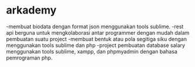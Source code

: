 # arkademy
-membuat biodata dengan format json menggunakan tools sublime.
 -rest api berguna untuk mengkolaborasi antar programmer dengan mudah dalam pembuatan suatu project
-membuat bentuk atau pola segitiga siku dengan menggunakan tools sublime dan php
-project pembuatan database salary menggunakan tools sublime, xampp, dan phpmyadmin dengan bahasa pemrograman php.

